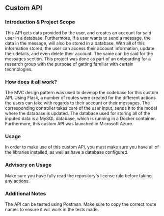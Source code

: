 ## Custom API

### Introduction & Project Scope
This API gets data provided by the user, and creates an account for said user in a database. Furthermore, if a user wants to send a message, the data in the message, will also be stored in a database. With all of this information stored, the user can access their account information, update their details, and even delete their account. The same can be said for the messages section. This project was done as part of an onboarding for a research group with the purpose of getting familiar with certain technologies.

### How does it all work?
The MVC design pattern was used to develop the codebase for this custom API. Using Flask, a number of routes were created for the different actions the users can take with regards to their account or their messages. The corresponding controller takes care of the user input, sends it to the model where the database is updated. The database used for storing all of the inputed data is a MySQL database, which is running in a Docker container. Furthermore, this custom API was launched in Microsoft Azure. 

### Usage
In order to make use of this custom API, you must make sure you have all of the libraries installed, as well as have a database configured. 

### Advisory on Usage
Make sure you have fully read the repository's license rule before taking any actions.

### Additional Notes
The API can be tested using Postman. Make sure to copy the correct route names to ensure it will work in the tests made. 
